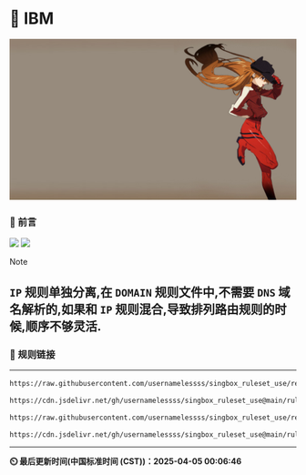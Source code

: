 
# 🧸 IBM
![](https://raw.githubusercontent.com/usernamelessss/picture-bed/main/images/202504042256831.jpg)
### 📣 前言
![](https://shields.io/badge/-移除重复规则-ff69b4) ![](https://shields.io/badge/-IP&nbsp;规则单独存放不与&nbsp;DOMAIN&nbsp;等混合-green)
> [!NOTE]
**`IP` 规则单独分离,在 `DOMAIN` 规则文件中,不需要 `DNS` 域名解析的,如果和 `IP` 规则混合,导致排列路由规则的时候,顺序不够灵活.**
---

###  🔗 规则链接
---

```url
https://raw.githubusercontent.com/usernamelessss/singbox_ruleset_use/refs/heads/main/rule/IBM/IBM_No_IP.json
```

```url
https://cdn.jsdelivr.net/gh/usernamelessss/singbox_ruleset_use@main/rule/IBM/IBM_No_IP.json
```

```url
https://raw.githubusercontent.com/usernamelessss/singbox_ruleset_use/refs/heads/main/rule/IBM/IBM_No_IP.srs
```

```url
https://cdn.jsdelivr.net/gh/usernamelessss/singbox_ruleset_use@main/rule/IBM/IBM_No_IP.srs
```

---
**⏲️ 最后更新时间(中国标准时间 (CST))：2025-04-05 00:06:46**